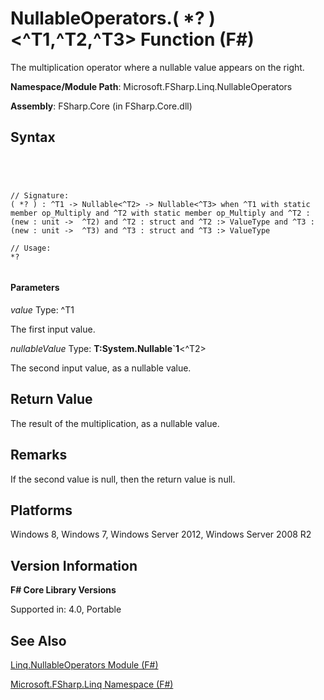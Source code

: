 # NullableOperators.( *? )<^T1,^T2,^T3> Function (F#)

The multiplication operator where a nullable value appears on the right.

**Namespace/Module Path**: Microsoft.FSharp.Linq.NullableOperators

**Assembly**: FSharp.Core (in FSharp.Core.dll)


## Syntax



```




// Signature:
( *? ) : ^T1 -> Nullable<^T2> -> Nullable<^T3> when ^T1 with static member op_Multiply and ^T2 with static member op_Multiply and ^T2 : (new : unit ->  ^T2) and ^T2 : struct and ^T2 :> ValueType and ^T3 : (new : unit ->  ^T3) and ^T3 : struct and ^T3 :> ValueType

// Usage:
*?


```





#### Parameters
*value*
Type: ^T1


The first input value.


*nullableValue*
Type: **T:System.Nullable&#96;1**&lt;^T2&gt;


The second input value, as a nullable value.




## Return Value
The result of the multiplication, as a nullable value.


## Remarks
If the second value is null, then the return value is null.


## Platforms
Windows 8, Windows 7, Windows Server 2012, Windows Server 2008 R2


## Version Information
**F# Core Library Versions**

Supported in: 4.0, Portable




## See Also
[Linq.NullableOperators Module &#40;F&#35;&#41;](Linq.NullableOperators-Module-%5BFSharp%5D.md)

[Microsoft.FSharp.Linq Namespace &#40;F&#35;&#41;](Microsoft.FSharp.Linq-Namespace-%5BFSharp%5D.md)

